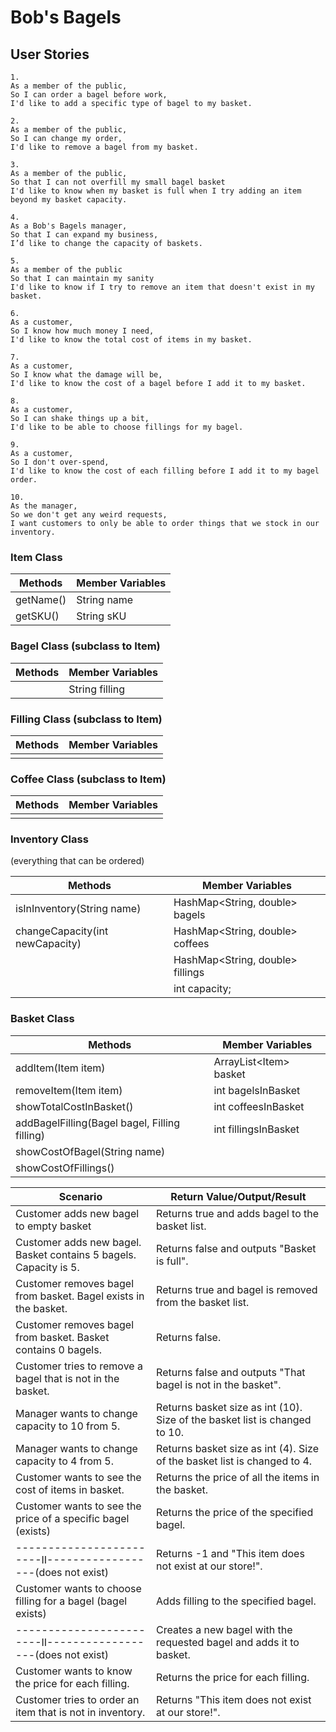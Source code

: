 # Bob's Bagels

## User Stories
```
1.
As a member of the public,
So I can order a bagel before work,
I'd like to add a specific type of bagel to my basket.
```
```
2.
As a member of the public,
So I can change my order,
I'd like to remove a bagel from my basket.
```
```
3.
As a member of the public,
So that I can not overfill my small bagel basket
I'd like to know when my basket is full when I try adding an item beyond my basket capacity.
```
```
4.
As a Bob's Bagels manager,
So that I can expand my business,
I’d like to change the capacity of baskets.
```
```
5.
As a member of the public
So that I can maintain my sanity
I'd like to know if I try to remove an item that doesn't exist in my basket.
```
```
6.
As a customer,
So I know how much money I need,
I'd like to know the total cost of items in my basket.
```
```
7.
As a customer,
So I know what the damage will be,
I'd like to know the cost of a bagel before I add it to my basket.
```
```
8.
As a customer,
So I can shake things up a bit,
I'd like to be able to choose fillings for my bagel.
```
```
9.
As a customer,
So I don't over-spend,
I'd like to know the cost of each filling before I add it to my bagel order.
```
```
10.
As the manager,
So we don't get any weird requests,
I want customers to only be able to order things that we stock in our inventory.
```

### Item Class

| Methods   | Member Variables |
|-----------|------------------|
| getName() | String name      |
| getSKU()  | String sKU       |

### Bagel Class (subclass to Item)

| Methods | Member Variables  |
|---------|-------------------|
|         | String filling    |

### Filling Class (subclass to Item)

| Methods | Member Variables |
|---------|------------------|
|         |                  |

### Coffee Class (subclass to Item)

| Methods | Member Variables |
|---------|------------------|
|         |                  |


### Inventory Class
(everything that can be ordered)

| Methods                         | Member Variables                 |
|---------------------------------|----------------------------------|
| isInInventory(String name)      | HashMap<String, double> bagels   |
| changeCapacity(int newCapacity) | HashMap<String, double> coffees  |
|                                 | HashMap<String, double> fillings |
|                                 | int capacity;                    |                                  |

### Basket Class

| Methods                                       | Member Variables        |
|-----------------------------------------------|-------------------------|
| addItem(Item item)                            | ArrayList\<Item> basket |
| removeItem(Item item)                         | int bagelsInBasket      |
| showTotalCostInBasket()                       | int coffeesInBasket     |
| addBagelFilling(Bagel bagel, Filling filling) | int fillingsInBasket    |
| showCostOfBagel(String name)                  |                         |
| showCostOfFillings()                          |                         |

| Scenario                                                          | Return Value/Output/Result                                                 |
|-------------------------------------------------------------------|----------------------------------------------------------------------------|
| Customer adds new bagel to empty basket                           | Returns true and adds bagel to the basket list.                            |
| Customer adds new bagel. Basket contains 5 bagels. Capacity is 5. | Returns false and outputs "Basket is full".                                |
| Customer removes bagel from basket. Bagel exists in the basket.   | Returns true and bagel is removed from the basket list.                    |
| Customer removes bagel from basket. Basket contains 0 bagels.     | Returns false.                                                             |
| Customer tries to remove a bagel that is not in the basket.       | Returns false and outputs "That bagel is not in the basket".               |
| Manager wants to change capacity to 10 from 5.                    | Returns basket size as int (10). Size of the basket list is changed to 10. |
| Manager wants to change capacity to 4 from 5.                     | Returns basket size as int (4). Size of the basket list is changed to 4.   |
| Customer wants to see the cost of items in basket.                | Returns the price of all the items in the basket.                          |
| Customer wants to see the price of a specific bagel (exists)      | Returns the price of the specified bagel.                                  |
| ------------------------II------------------(does not exist)      | Returns -1 and "This item does not exist at our store!".                   |
| Customer wants to choose filling for a bagel (bagel exists)       | Adds filling to the specified bagel.                                       |
| ------------------------II------------------(does not exist)      | Creates a new bagel with the requested bagel and adds it to basket.        |
| Customer wants to know the price for each filling.                | Returns the price for each filling.                                        |
| Customer tries to order an item that is not in inventory.         | Returns "This item does not exist at our store!".                          |



